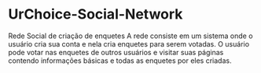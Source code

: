 # UrChoice-Social-Network
Rede Social de criação de enquetes
A rede consiste em um sistema onde o usuário cria sua conta e nela cria enquetes para serem votadas.
O usuário pode votar nas enquetes de outros usuários e visitar suas páginas contendo informações básicas e todas as enquetes por eles criadas.
